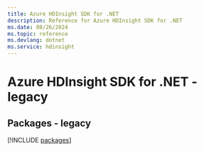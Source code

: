 ```yaml
---
title: Azure HDInsight SDK for .NET
description: Reference for Azure HDInsight SDK for .NET
ms.date: 08/26/2024
ms.topic: reference
ms.devlang: dotnet
ms.service: hdinsight
---
```

# Azure HDInsight SDK for .NET - legacy
## Packages - legacy
[!INCLUDE [packages](hdinsight-index.md)]